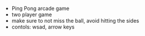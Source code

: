 - Ping Pong arcade game
- two player game
- make sure to not miss the ball, avoid hitting the sides
- contols: wsad, arrow keys

